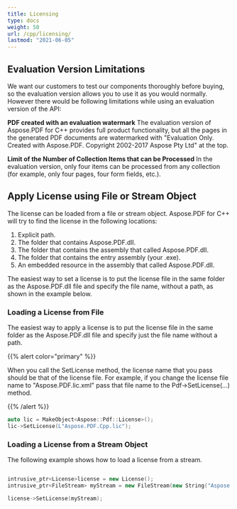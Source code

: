 ```yaml
---
title: Licensing
type: docs
weight: 50
url: /cpp/licensing/
lastmod: "2021-06-05"
---
```


## Evaluation Version Limitations

We want our customers to test our components thoroughly before buying, so the evaluation version allows you to use it as you would normally. However there would be following limitations while using an evaluation version of the API:

**PDF created with an evaluation watermark**
The evaluation version of Aspose.PDF for C++ provides full product functionality, but all the pages in the generated PDF documents are watermarked with "Evaluation Only. Created with Aspose.PDF. Copyright 2002-2017 Aspose Pty Ltd" at the top.

**Limit of the Number of Collection Items that can be Processed**
In the evaluation version, only four items can be processed from any collection (for example, only four pages, four form fields, etc.).

## Apply License using File or Stream Object

The license can be loaded from a file or stream object. Aspose.PDF for C++ will try to find the license in the following locations:

1. Explicit path.
1. The folder that contains Aspose.PDF.dll.
1. The folder that contains the assembly that called Aspose.PDF.dll.
1. The folder that contains the entry assembly (your .exe).
1. An embedded resource in the assembly that called Aspose.PDF.dll.

The easiest way to set a license is to put the license file in the same folder as the Aspose.PDF.dll file and specify the file name, without a path, as shown in the example below.
### Loading a License from File

The easiest way to apply a license is to put the license file in the same folder as the Aspose.PDF.dll file and specify just the file name without a path.

{{% alert color="primary" %}}

When you call the SetLicense method, the license name that you pass should be that of the license file. For example, if you change the license file name to "Aspose.PDF.lic.xml" pass that file name to the Pdf->SetLicense(…) method.

{{% /alert %}}

```cpp
auto lic = MakeObject<Aspose::Pdf::License>();
lic->SetLicense(L"Aspose.PDF.Cpp.lic");
```

### **Loading a License from a Stream Object**

The following example shows how to load a license from a stream.

```cpp

intrusive_ptr<License>license = new License();
intrusive_ptr<FileStream> myStream = new FileStream(new String("Aspose.PDF.Cpp.lic"), FileMode_Open);

license->SetLicense(myStream);

```
